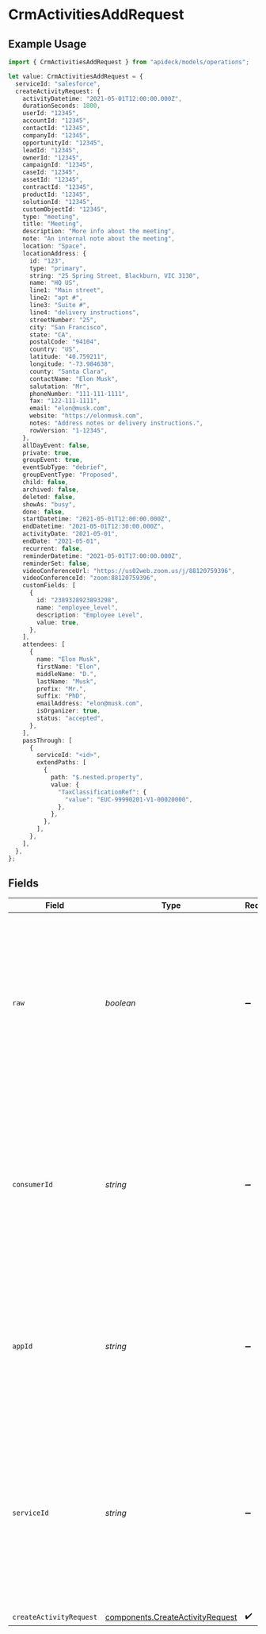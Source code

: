 # CrmActivitiesAddRequest

## Example Usage

```typescript
import { CrmActivitiesAddRequest } from "apideck/models/operations";

let value: CrmActivitiesAddRequest = {
  serviceId: "salesforce",
  createActivityRequest: {
    activityDatetime: "2021-05-01T12:00:00.000Z",
    durationSeconds: 1800,
    userId: "12345",
    accountId: "12345",
    contactId: "12345",
    companyId: "12345",
    opportunityId: "12345",
    leadId: "12345",
    ownerId: "12345",
    campaignId: "12345",
    caseId: "12345",
    assetId: "12345",
    contractId: "12345",
    productId: "12345",
    solutionId: "12345",
    customObjectId: "12345",
    type: "meeting",
    title: "Meeting",
    description: "More info about the meeting",
    note: "An internal note about the meeting",
    location: "Space",
    locationAddress: {
      id: "123",
      type: "primary",
      string: "25 Spring Street, Blackburn, VIC 3130",
      name: "HQ US",
      line1: "Main street",
      line2: "apt #",
      line3: "Suite #",
      line4: "delivery instructions",
      streetNumber: "25",
      city: "San Francisco",
      state: "CA",
      postalCode: "94104",
      country: "US",
      latitude: "40.759211",
      longitude: "-73.984638",
      county: "Santa Clara",
      contactName: "Elon Musk",
      salutation: "Mr",
      phoneNumber: "111-111-1111",
      fax: "122-111-1111",
      email: "elon@musk.com",
      website: "https://elonmusk.com",
      notes: "Address notes or delivery instructions.",
      rowVersion: "1-12345",
    },
    allDayEvent: false,
    private: true,
    groupEvent: true,
    eventSubType: "debrief",
    groupEventType: "Proposed",
    child: false,
    archived: false,
    deleted: false,
    showAs: "busy",
    done: false,
    startDatetime: "2021-05-01T12:00:00.000Z",
    endDatetime: "2021-05-01T12:30:00.000Z",
    activityDate: "2021-05-01",
    endDate: "2021-05-01",
    recurrent: false,
    reminderDatetime: "2021-05-01T17:00:00.000Z",
    reminderSet: false,
    videoConferenceUrl: "https://us02web.zoom.us/j/88120759396",
    videoConferenceId: "zoom:88120759396",
    customFields: [
      {
        id: "2389328923893298",
        name: "employee_level",
        description: "Employee Level",
        value: true,
      },
    ],
    attendees: [
      {
        name: "Elon Musk",
        firstName: "Elon",
        middleName: "D.",
        lastName: "Musk",
        prefix: "Mr.",
        suffix: "PhD",
        emailAddress: "elon@musk.com",
        isOrganizer: true,
        status: "accepted",
      },
    ],
    passThrough: [
      {
        serviceId: "<id>",
        extendPaths: [
          {
            path: "$.nested.property",
            value: {
              "TaxClassificationRef": {
                "value": "EUC-99990201-V1-00020000",
              },
            },
          },
        ],
      },
    ],
  },
};
```

## Fields

| Field                                                                                                                                                                                                                         | Type                                                                                                                                                                                                                          | Required                                                                                                                                                                                                                      | Description                                                                                                                                                                                                                   | Example                                                                                                                                                                                                                       |
| ----------------------------------------------------------------------------------------------------------------------------------------------------------------------------------------------------------------------------- | ----------------------------------------------------------------------------------------------------------------------------------------------------------------------------------------------------------------------------- | ----------------------------------------------------------------------------------------------------------------------------------------------------------------------------------------------------------------------------- | ----------------------------------------------------------------------------------------------------------------------------------------------------------------------------------------------------------------------------- | ----------------------------------------------------------------------------------------------------------------------------------------------------------------------------------------------------------------------------- |
| `raw`                                                                                                                                                                                                                         | *boolean*                                                                                                                                                                                                                     | :heavy_minus_sign:                                                                                                                                                                                                            | A boolean flag that, when set to true, returns the raw data as received from the service. This is primarily useful for debugging and development purposes, allowing you to see the unprocessed response.                      |                                                                                                                                                                                                                               |
| `consumerId`                                                                                                                                                                                                                  | *string*                                                                                                                                                                                                                      | :heavy_minus_sign:                                                                                                                                                                                                            | A unique identifier assigned to the consumer, necessary for authenticating and authorizing the API request. This ensures that the request is associated with the correct consumer account.                                    | test-consumer                                                                                                                                                                                                                 |
| `appId`                                                                                                                                                                                                                       | *string*                                                                                                                                                                                                                      | :heavy_minus_sign:                                                                                                                                                                                                            | The unique identifier for your Unify application, required to authenticate API requests and ensure they are processed within the correct application context.                                                                 | dSBdXd2H6Mqwfg0atXHXYcysLJE9qyn1VwBtXHX                                                                                                                                                                                       |
| `serviceId`                                                                                                                                                                                                                   | *string*                                                                                                                                                                                                                      | :heavy_minus_sign:                                                                                                                                                                                                            | Optional header to specify the service ID for targeting a specific service integration, such as 'pipedrive'. This is useful when multiple integrations are active and you need to direct the request to a particular service. | salesforce                                                                                                                                                                                                                    |
| `createActivityRequest`                                                                                                                                                                                                       | [components.CreateActivityRequest](../../models/components/createactivityrequest.md)                                                                                                                                          | :heavy_check_mark:                                                                                                                                                                                                            | N/A                                                                                                                                                                                                                           |                                                                                                                                                                                                                               |